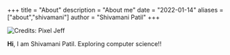 +++
title = "About"
description = "About me"
date = "2022-01-14"
aliases = ["about","shivamani"]
author = "Shivamani Patil"
+++

![](https://64.media.tumblr.com/b9a9eced348b19efa6f8a2adbf094127/b8274c15e449e3b3-b6/s1280x1920/533240e61eb1048a199cb7336475c997d22b7c1a.gifv#thumbnail "Credits: Pixel Jeff")

**Hi**, I am Shivamani Patil. Exploring computer science!!
